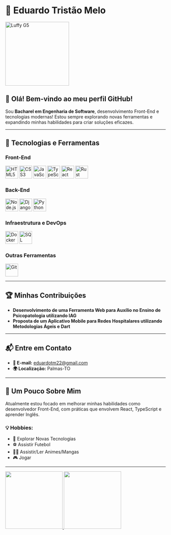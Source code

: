# 🌟 Eduardo Tristão Melo

<img src= "https://images-wixmp-ed30a86b8c4ca887773594c2.wixmp.com/f/b9d67ab2-56fc-4222-bd16-cc76f5bd7f6b/dghxetl-bb6af8f5-e8dc-492f-b3ef-dfff1590f5e9.png/v1/fit/w_828,h_1010/gear_5_luffy_render_2_by_akatsukiannie_dghxetl-414w-2x.png?token=eyJ0eXAiOiJKV1QiLCJhbGciOiJIUzI1NiJ9.eyJzdWIiOiJ1cm46YXBwOjdlMGQxODg5ODIyNjQzNzNhNWYwZDQxNWVhMGQyNmUwIiwiaXNzIjoidXJuOmFwcDo3ZTBkMTg4OTgyMjY0MzczYTVmMGQ0MTVlYTBkMjZlMCIsIm9iaiI6W1t7ImhlaWdodCI6Ijw9MTIxOSIsInBhdGgiOiJcL2ZcL2I5ZDY3YWIyLTU2ZmMtNDIyMi1iZDE2LWNjNzZmNWJkN2Y2YlwvZGdoeGV0bC1iYjZhZjhmNS1lOGRjLTQ5MmYtYjNlZi1kZmZmMTU5MGY1ZTkucG5nIiwid2lkdGgiOiI8PTEwMDAifV1dLCJhdWQiOlsidXJuOnNlcnZpY2U6aW1hZ2Uub3BlcmF0aW9ucyJdfQ.rgDAF-pOD1o5oVvlQFCQyGejCzyMa8sX17IwoRe0aNc" alt="Luffy G5" width="200" height="auto"/>

## 👋 Olá! Bem-vindo ao meu perfil GitHub!
Sou **Bacharel em Engenharia de Software**, desenvolvimento Front-End e tecnologias modernas! Estou sempre explorando novas ferramentas e expandindo minhas habilidades para criar soluções eficazes.

---

## 🚀 Tecnologias e Ferramentas

### **Front-End**

<img src="https://cdn.jsdelivr.net/gh/devicons/devicon/icons/html5/html5-original.svg" alt="HTML5" width="40" height="40"/> <img src="https://cdn.jsdelivr.net/gh/devicons/devicon/icons/css3/css3-original.svg" alt="CSS3" width="40" height="40"/> <img src="https://cdn.jsdelivr.net/gh/devicons/devicon/icons/javascript/javascript-original.svg" alt="JavaScript" width="40" height="40"/> <img src="https://cdn.jsdelivr.net/gh/devicons/devicon/icons/typescript/typescript-original.svg" alt="TypeScript" width="40" height="40"/> <img src="https://cdn.jsdelivr.net/gh/devicons/devicon/icons/react/react-original.svg" alt="React" width="40" height="40"/> <img src="https://cdn.jsdelivr.net/gh/devicons/devicon@latest/icons/rust/rust-original.svg" alt="Rust" width="40" height="40"/> 

### **Back-End**

<img src="https://cdn.jsdelivr.net/gh/devicons/devicon/icons/nodejs/nodejs-original.svg" alt="Node.js" width="40" height="40"/> <img src="https://cdn.jsdelivr.net/gh/devicons/devicon@latest/icons/django/django-plain.svg" alt="Django" width="40" height="40"/> <img src="https://cdn.jsdelivr.net/gh/devicons/devicon/icons/python/python-original.svg" alt="Python" width="40" height="40"/>

### **Infraestrutura e DevOps**

<img src="https://cdn.jsdelivr.net/gh/devicons/devicon/icons/docker/docker-original.svg" alt="Docker" width="40" height="40"/> <img src="https://cdn.jsdelivr.net/gh/devicons/devicon/icons/mysql/mysql-original.svg" alt="SQL" width="40" height="40"/>

### **Outras Ferramentas**

<img src="https://cdn.jsdelivr.net/gh/devicons/devicon/icons/git/git-original.svg" alt="Git" width="40" height="40"/>

---

## 🏆 Minhas Contribuições
- **Desenvolvimento de uma Ferramenta Web para Auxílio no Ensino de Psicopatologia utilizando IAG**
- **Proposta de um Aplicativo Mobile para Redes Hospitalares utilizando Metodologias Ágeis e Dart**

---

## 📬 Entre em Contato
- **📧 E-mail:** eduardotm22@gmail.com
- **🌍 Localização:** Palmas-TO

---

## 🌱 Um Pouco Sobre Mim
Atualmente estou focado em melhorar minhas habilidades como desenvolvedor Front-End, com práticas que envolvem React, TypeScript e aprender Inglês.

### 💡 Hobbies:
- 🚀 Explorar Novas Tecnologias
- ⚽ Assistir Futebol 
- 🏴‍☠️ Assistir/Ler Animes/Mangas
- 🎮 Jogar

---

<div>
<a href="https://github.com/seu-usuário-aqui">
<img loading="lazy" height="180em" src="https://github-readme-stats.vercel.app/api/top-langs/?username=HadesKerbecs&layout=compact&langs_count=7&theme=dracula"/>
<img loading="lazy" height="180em" src="https://github-readme-stats.vercel.app/api?username=HadesKerbecs&show_icons=true&theme=dracula&include_all_commits=true&count_private=true"/>
</div>
